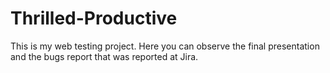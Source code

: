 # Thrilled-Productive
This is my web testing project. Here you can observe the final presentation and the bugs report that was reported at Jira. 
